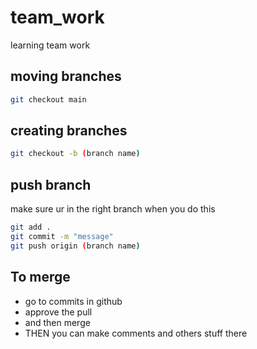 # team_work
learning team work

## moving branches

```BASH
git checkout main
```
## creating branches

```BASH
git checkout -b (branch name)
```
## push branch
make sure ur in the right branch when you do this

```BASH
git add .
git commit -m "message"
git push origin (branch name)
```
## To merge 
* go to commits in github 
* approve the pull 
* and then merge
* THEN you can make comments and others stuff there